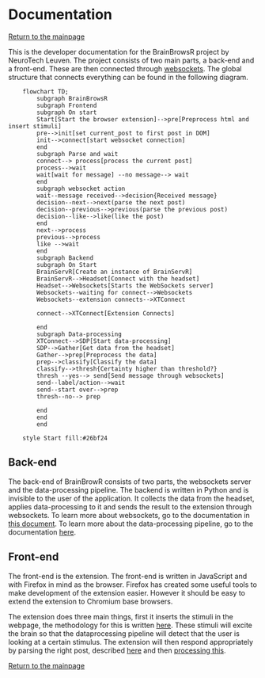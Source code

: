 # Documentation

[Return to the mainpage](../README.md)

This is the developer documentation for the BrainBrowsR project by NeuroTech Leuven. The project consists of two main parts, a back-end and a front-end. These are then connected through [websockets](websockets.md). The global structure that connects everything can be found in the following diagram.

```mermaid
    flowchart TD;
        subgraph BrainBrowsR
        subgraph Frontend
        subgraph On start
        Start[Start the browser extension]-->pre[Preprocess html and insert stimuli]
        pre-->init[set current_post to first post in DOM]
        init-->connect[start websocket connection]
        end
        subgraph Parse and wait
        connect--> process[process the current post]
        process-->wait
        wait[wait for message] --no message--> wait
        end
        subgraph websocket action
        wait--message received-->decision{Received message}
        decision--next-->next(parse the next post)
        decision--previous-->previous(parse the previous post)
        decision--like-->like(like the post)
        end
        next-->process
        previous-->process
        like -->wait
        end
        subgraph Backend
        subgraph On Start
        BrainServR[Create an instance of BrainServR]
        BrainServR-->Headset[Connect with the headset]
        Headset-->Websockets[Starts the WebSockets server]
        Websockets--waiting for connect-->Websockets
        Websockets--extension connects-->XTConnect

        connect-->XTConnect[Extension Connects]

        end
        subgraph Data-processing
        XTConnect-->SDP[Start data-processing]
        SDP-->Gather[Get data from the headset]
        Gather-->prep[Preprocess the data]
        prep-->classify[Classify the data]
        classify-->thresh{Certainty higher than threshold?}
        thresh --yes--> send[Send message through websockets]
        send--label/action-->wait
        send--start over-->prep
        thresh--no--> prep

        end
        end
        end

    style Start fill:#26bf24
```

## Back-end

The back-end of BrainBrowR consists of two parts, the websockets server and the data-processing pipeline. The backend is written in Python and is invisible to the user of the application. It collects the data from the headset, applies data-processing to it and sends the result to the extension through websockets. To learn more about websockets, go to the documentation in [this document](websockets.md). To learn more about the data-processing pipeline, go to the documentation [here](data_processing.md).

## Front-end

The front-end is the extension. The front-end is written in JavaScript and with Firefox in mind as the browser. Firefox has created some useful tools to make development of the extension easier. However it should be easy to extend the extension to Chromium base browsers.

The extension does three main things, first it inserts the stimuli in the webpage, the methodology for this is written [here](extension/stimuli.md). These stimuli will excite the brain so that the dataprocessing pipeline will detect that the user is looking at a certain stimulus. The extension will then respond appropriately by parsing the right post, described [here](extension/parsing.md) and then [processing this](extension/processing_posts.md).

[Return to the mainpage](../README.md)
